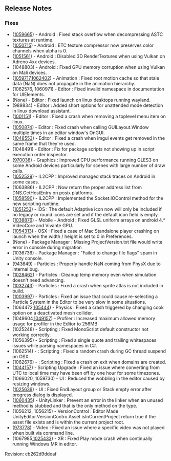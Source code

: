 ## Release Notes

### Fixes

-   ([1059665](https://issuetracker.unity3d.com/product/unity/issues/guid/1059665/)) - Android : Fixed stack overflow when decompressing ASTC textures at runtime.
-   ([1050715](https://issuetracker.unity3d.com/product/unity/issues/guid/1050715/)) - Android : ETC texture compressor now preserves color channels when alpha is 0.
-   ([1051561](https://issuetracker.unity3d.com/product/unity/issues/guid/1051561/)) - Android : Disabled 3D RenderTextures when using Vulkan on Adreno 4xx devices.
-   \(1048803\) - Android : Fixed GPU memory corruption when using Vulkan on Mali devices.
-   ([1059717](https://issuetracker.unity3d.com/product/unity/issues/guid/1059717/),[1062402](https://issuetracker.unity3d.com/product/unity/issues/guid/1062402/)) - Animation : Fixed root motion cache so that stale data (NaN) does not propagate in the animation hierarchy.
-   (1062576, 1060971) - Editor : Fixed invalid namespace in documentation for UIElements.
-   (None) - Editor : Fixed launch on linux desktops running wayland.
-   \(989834\) - Editor : Added short options for unattended mode detection in linux download assistant.
-   ([1001151](https://issuetracker.unity3d.com/product/unity/issues/guid/1001151/)) - Editor : Fixed a crash when removing a toplevel menu item on linux.
-   ([1050874](https://issuetracker.unity3d.com/product/unity/issues/guid/1050874/)) - Editor : Fixed crash when calling GUILayout.Window multiple times in an editor window\'s OnGUI.
-   ([1048553](https://issuetracker.unity3d.com/product/unity/issues/guid/1048553/)) - Editor : Fixed a crash when imgui events get removed in the same frame that they\'re used.
-   \(1048491\) - Editor : Fix for package scripts not showing up in script execution order inspector.
-   ([970038](https://issuetracker.unity3d.com/product/unity/issues/guid/970038/)) - Graphics : Improved CPU performance running GLES3 on some Android devices particularly for scenes with large number of draw calls.
-   ([1052529](https://issuetracker.unity3d.com/product/unity/issues/guid/1052529/)) - IL2CPP : Improved managed stack traces on Android in some cases.
-   \(1063886\) - IL2CPP : Now return the proper address list from DNS.GetHostEntry on posix platforms.
-   ([1058590](https://issuetracker.unity3d.com/product/unity/issues/guid/1058590/)) - IL2CPP : Implemented the Socket.IOControl method for the new scripting runtime.
-   ([1051253](https://issuetracker.unity3d.com/product/unity/issues/guid/1051253/)) - iOS : The default Adaptive icon now will only be included if no legacy or round icons are set and if the default icon field is empty.
-   ([1038876](https://issuetracker.unity3d.com/product/unity/issues/guid/1038876/)) - Mobile - Android : Fixed GLSL uniform arrays on android 4.\* VideoCore and Vivante GPU.
-   ([1054313](https://issuetracker.unity3d.com/product/unity/issues/guid/1054313/)) - OSX : Fixed a case of Mac Standalone player crashing on launch when the width / height is set to 0 in Preferences.
-   (None) - Package Manager : Missing ProjectVersion.txt file would write error in console during migration
-   \(1036736\) - Package Manager : \"Failed to change file flags\" spam in Unity console.
-   ([943649](https://issuetracker.unity3d.com/product/unity/issues/guid/943649/)) - Particles : Properly handle NaN coming from PhysX due to internal bug.
-   ([1028462](https://issuetracker.unity3d.com/product/unity/issues/guid/1028462/)) - Particles : Cleanup temp memory even when simulation doesn\'t need advancing.
-   ([1032743](https://issuetracker.unity3d.com/product/unity/issues/guid/1032743/)) - Particles : Fixed a crash when sprite atlas is not included in build.
-   ([1003997](https://issuetracker.unity3d.com/product/unity/issues/guid/1003997/)) - Particles : Fixed an issue that could cause re-selecting a Particle System in the Editor to be very slow in some situations.
-   (1064472,[105444](https://issuetracker.unity3d.com/product/unity/issues/guid/1054444/)) - Physics : Fixed a crash triggered by changing cook option on a deactivated mesh collider.
-   (1049604,[1049157](https://issuetracker.unity3d.com/product/unity/issues/guid/1049157/)) - Profiler : Increased maximum allowed memory usage for profiler in the Editor to 256MB
-   \(1025248\) - Scripting : Fixed MonoScript default constructor not working correctly.
-   \(1056395\) - Scripting : Fixed a single quote and trailing whitespaces issues while parsing namespaces in C#.
-   \(1062514\) - : Scripting : Fixed a random crash during GC thread suspend on OSX.
-   \(1062676\) - : Scripting : Fixed a crash on exit when domains are created.
-   ([1044157](https://issuetracker.unity3d.com/product/unity/issues/guid/1044157/)) - Scripting Upgrade : Fixed an issue where converting from UTC to local time may have been off by one hour for some timezones.
-   (1066020, 1059730) - UI : Reduced the wobbling in the editor caused by resizing windows.
-   ([1025639](https://issuetracker.unity3d.com/product/unity/issues/guid/1025639/)) - UI : Fixed EndLayout group or Stack empty error after progress dialog is displayed.
-   ([1060435](https://issuetracker.unity3d.com/product/unity/issues/guid/1060435/)) - UnityLinker : Prevent an error in the linker when an unused method is stubbed and that is the only method on the type.
-   (1056212, 1056215) - VersionControl : Editor Made UnityEditor.VersionContro.Asset.isInCurrentProject return true if the asset file exists and is within the current project root.
-   ([973778](https://issuetracker.unity3d.com/product/unity/issues/guid/973778/)) - Video : Fixed an issue where a specific video was not played when built via command line.
-   (1067985,[1025433](https://issuetracker.unity3d.com/product/unity/issues/guid/1025433/)) - XR : Fixed Play mode crash when continually running Windows MR in editor.

Revision: cb262d9ddeaf
